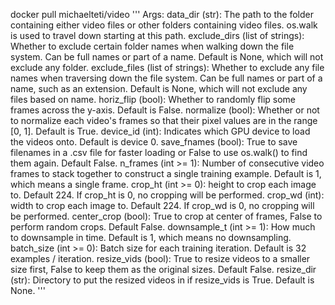 docker pull michaelteti/video
'''
Args:
            data_dir (str): The path to the folder containing either video files
                or other folders containing video files. os.walk is used to
                travel down starting at this path.
            exclude_dirs (list of strings): Whether to exclude certain folder
                names when walking down the file system. Can be full names or
                part of a name. Default is None, which will not exclude any
                folder.
            exclude_files (list of strings): Whether to exclude any file names
                when traversing down the file system. Can be full names or part of
                a name, such as an extension. Default is None, which will not
                exclude any files based on name.
            horiz_flip (bool): Whether to randomly flip some frames across the
                y-axis. Default is False.
            normalize (bool): Whether or not to normalize each video's frames
                so that their pixel values are in the range [0, 1]. Default is
                True.
            device_id (int): Indicates which GPU device to load the videos onto.
                Default is device 0.
            save_fnames (bool): True to save filenames in a .csv file for faster
                loading or False to use os.walk() to find them again. Default
                False.
            n_frames (int >= 1): Number of consecutive video frames to stack
                together to construct a single training example. Default is 1,
                which means a single frame.
            crop_ht (int >= 0): height to crop each image to. Default 224. If
                crop_ht is 0, no cropping will be performed.
            crop_wd (int): width to crop each image to. Default 224. If crop_wd
                is 0, no cropping will be performed.
            center_crop (bool): True to crop at center of frames, False to
                perform random crops. Default False.
            downsample_t (int >= 1): How much to downsample in time. Default is
                1, which means no downsampling.
            batch_size (int >= 0): Batch size for each training iteration.
                Default is 32 examples / iteration.
            resize_vids (bool): True to resize videos to a smaller size first,
                False to keep them as the original sizes. Default False.
            resize_dir (str): Directory to put the resized videos in if
                resize_vids is True. Default is None.
'''
